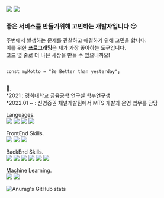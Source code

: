 <a href ="https://sieon-dev.tistory.com/"><img src="https://img.shields.io/badge/sieondev-000000?style=flat-square&logo=Tistory&logoColor=white"/></a>
<a href ="https://gmail.com/"><img src="https://img.shields.io/badge/Coolguysiun@gmail.com-EA4335?style=flat-square&logo=Gmail&logoColor=white"/></a>
  
  
### 좋은 서비스를 만들기위해 고민하는 개발자입니다 😏

주변에서 발생하는 문제를 관찰하고 해결하기 위해 고민을 합니다.   
이를 위한 **프로그래밍**은 제가 가장 좋아하는 도구입니다.   
코드 몇 줄로 더 나은 세상을 만들 수 있으니까요!

<pre>
<code>
const myMotto = "Be Better than yesterday";
</code>
</pre>


🔭.  
*2021 : 경희대학교 금융공학 연구실 학부연구생  
*2022.01 ~ : 신영증권 채널개발팀에서 MTS 개발과 운영 업무를 담당 

Languages.   
<img src="https://img.shields.io/badge/Javascript-F7DF12?style=flat-square&logo=JavaScript&logoColor=white"/>
<img src="https://img.shields.io/badge/Python-3776AB?style=flat-square&logo=Python&logoColor=white"/>
<img src="https://img.shields.io/badge/Swift-F05138?style=flat-square&logo=Swift&logoColor=white"/>
<img src="https://img.shields.io/badge/TypeScript-3178C6?style=flat-square&logo=TypeScript&logoColor=white"/>

FrontEnd Skills.  
<img src="https://img.shields.io/badge/SpiderGen-FF0000?style=flat-square&logo=Spyder IDE&logoColor=white"/>
<img src="https://img.shields.io/badge/React-61DAFB?style=flat-square&logo=React&logoColor=white"/>
<img src="https://img.shields.io/badge/jQuery-0769AD?style=flat-square&logo=jQuery&logoColor=white"/>

BackEnd Skills.  
<img src="https://img.shields.io/badge/Django-092E20?style=flat-square&logo=Django&logoColor=white"/>
<img src="https://img.shields.io/badge/Node.js-339933?style=flat-square&logo=Node.js&logoColor=white"/>
<img src="https://img.shields.io/badge/Ubuntu-E95420?style=flat-square&logo=Ubuntu&logoColor=white"/>
<img src="https://img.shields.io/badge/Apache-D22128?style=flat-square&logo=Apache&logoColor=white"/>
<img src="https://img.shields.io/badge/MySQL-4479A1?style=flat-square&logo=MySQL&logoColor=white"/>
<img src="https://img.shields.io/badge/Oracle-F80000?style=flat-square&logo=Oracle&logoColor=white"/>

Machine Learning.  
<img src="https://img.shields.io/badge/Keras-D00000?style=flat-square&logo=Keras&logoColor=white"/>
<img src="https://img.shields.io/badge/TensorFlow-FF6F00?style=flat-square&logo=TensorFlow&logoColor=white"/>


![Anurag's GitHub stats](https://github-readme-stats.vercel.app/api?username=Shinsieon&show_icons=true&theme=dark)
